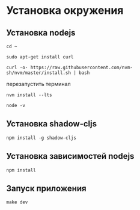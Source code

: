 # Установка окружения

## Установка nodejs

`cd ~`

`sudo apt-get install curl`

`curl -o- https://raw.githubusercontent.com/nvm-sh/nvm/master/install.sh | bash`

перезапустить терминал

`nvm install --lts`

`node -v`

## Установка shadow-cljs

`npm install -g shadow-cljs`

## Установка зависимостей nodejs

`npm install`

## Запуск приложения

`make dev`
